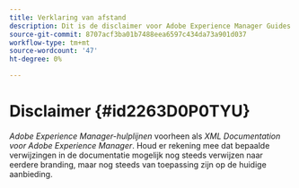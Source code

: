 ```yaml
---
title: Verklaring van afstand
description: Dit is de disclaimer voor Adobe Experience Manager Guides
source-git-commit: 8707acf3ba01b7488eea6597c434da73a901d037
workflow-type: tm+mt
source-wordcount: '47'
ht-degree: 0%

---
```



# Disclaimer {#id2263D0P0TYU}

*Adobe Experience Manager-hulplijnen* voorheen als *XML Documentation voor Adobe Experience Manager*. Houd er rekening mee dat bepaalde verwijzingen in de documentatie mogelijk nog steeds verwijzen naar eerdere branding, maar nog steeds van toepassing zijn op de huidige aanbieding.

